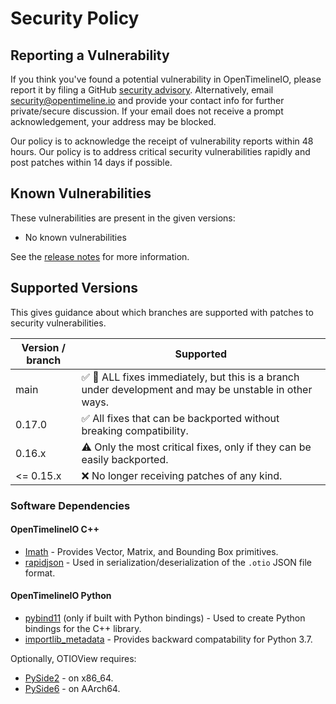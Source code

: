 <!-- SPDX-License-Identifier: Apache-2.0 -->
<!-- Copyright Contributors to the OpenTimelineIO project -->

# Security Policy

## Reporting a Vulnerability

If you think you've found a potential vulnerability in OpenTimelineIO, please
report it by filing a GitHub [security
advisory](https://github.com/AcademySoftwareFoundation/OpenTimelineIO/security/advisories/new). Alternatively, email
[security@opentimeline.io](mailto:security@opentimeline.io?subject=OpenTimelineIO%20Vulnerability%20Report&body=Impact%0A_What%20is%20it,%20who%20is%20impacted_%0A%0APatches%0A_Has%20it%20been%20patched%20and%20in%20which%20version_%0A%0AWorkarounds%0A_Is%20there%20a%20way%20for%20users%20to%20fix%20or%20remediate%20without%20upgrading_%0A%0AReferences%0A_Where%20can%20users%20visit%20to%20find%20out%20more_)
and provide your contact info for further private/secure discussion.  If your email does not receive a prompt
acknowledgement, your address may be blocked.

Our policy is to acknowledge the receipt of vulnerability reports
within 48 hours. Our policy is to address critical security vulnerabilities
rapidly and post patches within 14 days if possible.

## Known Vulnerabilities

These vulnerabilities are present in the given versions:

* No known vulnerabilities

See the [release notes](https://github.com/AcademySoftwareFoundation/OpenTimelineIO/releases) for more information.

## Supported Versions

This gives guidance about which branches are supported with patches to
security vulnerabilities.

| Version / branch | Supported                                                                                                                          |
|------------------|------------------------------------------------------------------------------------------------------------------------------------|
| main             | :white_check_mark: :construction: ALL fixes immediately, but this is a branch under development and may be unstable in other ways. |
| 0.17.0           | :white_check_mark: All fixes that can be backported without breaking compatibility.                                            |
| 0.16.x           | :warning: Only the most critical fixes, only if they can be easily backported.                                                     |
| <= 0.15.x        | :x: No longer receiving patches of any kind.                                                                                       |

  
### Software Dependencies

#### OpenTimelineIO C++

- [Imath](https://github.com/AcademySoftwareFoundation/Imath) - Provides Vector, Matrix, and Bounding Box primitives. 
- [rapidjson](https://github.com/Tencent/rapidjson/) - Used in serialization/deserialization of the `.otio` JSON file format.

#### OpenTimelineIO Python

- [pybind11](https://github.com/pybind/pybind11) (only if built with Python bindings) - Used to create Python bindings for the C++ library.
- [importlib_metadata](https://pypi.org/project/importlib-metadata/) - Provides backward compatability for Python 3.7.

Optionally, OTIOView requires:

- [PySide2](https://pypi.org/project/PySide2/) - on x86_64.
- [PySide6](https://pypi.org/project/PySide6/) - on AArch64.
